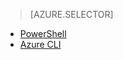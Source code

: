 > [AZURE.SELECTOR]
- [PowerShell](virtual-networks-static-private-ip-classic-ps)
- [Azure CLI](virtual-networks-static-private-ip-classic-cli)